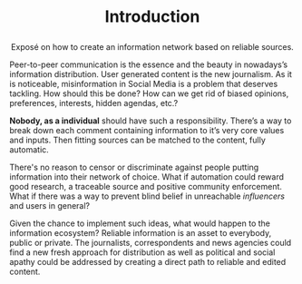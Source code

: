 
# <p align="center">Introduction</p>

<p align="center">Exposé on how to create an information network based on reliable sources. </p>
Peer-to-peer communication is the essence and the beauty in nowadays’s information distribution. User generated content is the new journalism. As it is noticeable, misinformation in Social Media is a problem that deserves tackling. How should this be done? How can we get rid of biased opinions, preferences, interests, hidden agendas, etc.?

**Nobody, as a individual** should have such a responsibility. There’s a way to break down each comment containing information to it’s very core values and inputs. Then fitting sources can be matched to the content, fully automatic. 

There's no reason to censor or discriminate against people putting information into their network of choice. What if automation could reward good research, a traceable source and positive community enforcement. What if there was a way to prevent blind belief in unreachable _influencers_ and users in general?

Given the chance to implement such ideas, what would happen to the information ecosystem? Reliable information is an asset to everybody, public or private. The journalists, correspondents  and news agencies could find a new fresh approach for distribution as well as political and social apathy could be addressed by creating a direct path to reliable and edited content.
  
<!--stackedit_data:
eyJoaXN0b3J5IjpbLTExNzc4OTQ0NTgsMTMwNjQxNDk5MSw1ND
E3NjI2MTIsLTkxNTI2Mzg4MSwtMTg2NjM5MTExNSwtOTc2ODMy
MzY1LDEzNTkxNTM4MSwzMTg5NTA4MTUsMjEzNTQ4NjM4NywxMj
c5NTY1NDQ0LDEwNzUyOTQ4NDYsLTE1NDM4NTMwMzddfQ==
-->